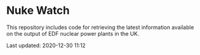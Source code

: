 # Nuke Watch

This repository includes code for retrieving the latest information available on the output of EDF nuclear power plants in the UK.

Last updated: 2020-12-30 11:12